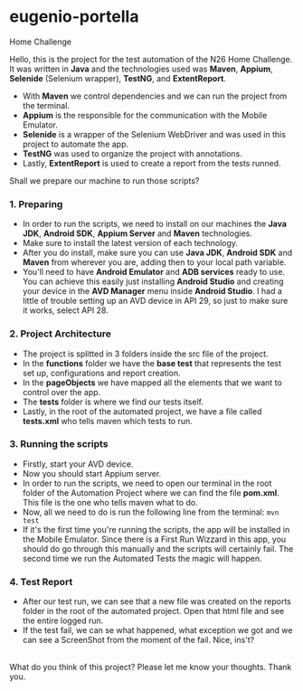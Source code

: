 # eugenio-portella
Home Challenge

Hello, this is the project for the test automation of the N26 Home Challenge.
It was written in __Java__ and the technologies used was __Maven__, __Appium__, __Selenide__ (Selenium wrapper), __TestNG__, and __ExtentReport__.

- With __Maven__ we control dependencies and we can run the project from the terminal.
- __Appium__ is the responsible for the communication with the Mobile Emulator.
- __Selenide__ is a wrapper of the Selenium WebDriver and was used in this project to automate the app.
- __TestNG__ was used to organize the project with annotations.
- Lastly, __ExtentReport__ is used to create a report from the tests runned.

Shall we prepare our machine to run those scripts?

### 1. Preparing

- In order to run the scripts, we need to install on our machines the __Java JDK__, __Android SDK__, __Appium Server__ and __Maven__ technologies.
- Make sure to install the latest version of each technology.
- After you do install, make sure you can use __Java JDK__, __Android SDK__ and __Maven__ from wherever you are, adding then to your local path variable.
- You'll need to have __Android Emulator__ and __ADB services__ ready to use. You can achieve this easily just installing __Android Studio__ and creating your device in the __AVD Manager__ menu inside __Android Studio__. I had a little of trouble setting up an AVD device in API 29, so just to make sure it works, select API 28.

### 2. Project Architecture

- The project is splitted in 3 folders inside the src file of the project.
- In the __functions__ folder we have the __base test__ that represents the test set up, configurations and report creation.
- In the __pageObjects__ we have mapped all the elements that we want to control over the app.
- The __tests__ folder is where we find our tests itself.
- Lastly, in the root of the automated project, we have a file called __tests.xml__ who tells maven which tests to run.

### 3. Running the scripts

- Firstly, start your AVD device.
- Now you should start Appium server.
- In order to run the scripts, we need to open our terminal in the root folder of the Automation Project where we can find the file __pom.xml__. This file is the one who tells maven what to do.
- Now, all we need to do is run the following line from the terminal: `mvn test`
- If it's the first time you're running the scripts, the app will be installed in the Mobile Emulator. Since there is a First Run Wizzard in this app, you should do go through this manually and the scripts will certainly fail. The second time we run the Automated Tests the magic will happen.

### 4. Test Report

- After our test run, we can see that a new file was created on the reports folder in the root of the automated project. Open that html file and see the entire logged run.
- If the test fail, we can se what happened, what exception we got and we can see a ScreenShot from the moment of the fail. Nice, ins't?

<br>
What do you think of this project?
Please let me know your thoughts.
Thank you.
